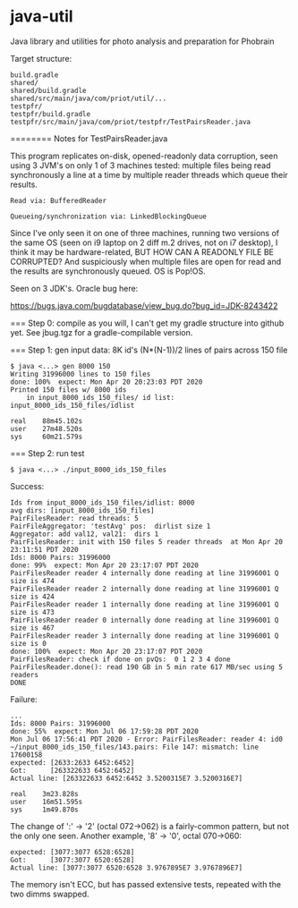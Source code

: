 # java-util
Java library and utilities for photo analysis and preparation for Phobrain 

Target structure:

    build.gradle
    shared/
    shared/build.gradle
    shared/src/main/java/com/priot/util/...
    testpfr/
    testpfr/build.gradle
    testpfr/src/main/java/com/priot/testpfr/TestPairsReader.java


======== Notes for TestPairsReader.java

This program replicates on-disk, opened-readonly data corruption, seen using 3 JVM's on only 1 of 3 machines tested: multiple files being read synchronously a line at a time by multiple reader threads which queue their results.

    Read via: BufferedReader

    Queueing/synchronization via: LinkedBlockingQueue

Since I've only seen it on one of three machines, running two versions of the same OS (seen on i9 laptop on 2 diff m.2 drives, not on i7 desktop), I think it may be hardware-related, BUT HOW CAN A READONLY FILE BE CORRUPTED? And suspiciously when multiple files are open for read and the results are synchronously queued. OS is Pop!OS.

Seen on 3 JDK's. Oracle bug here:

https://bugs.java.com/bugdatabase/view_bug.do?bug_id=JDK-8243422

=== Step 0: compile as you will, I can't get my gradle structure into github yet. See jbug.tgz for a gradle-compilable version.

=== Step 1: gen input data: 8K id's (N*(N-1))/2 lines of pairs across 150 file

    $ java <...> gen 8000 150
    Writing 31996000 lines to 150 files
    done: 100%  expect: Mon Apr 20 20:23:03 PDT 2020                       
    Printed 150 files w/ 8000 ids
        in input_8000_ids_150_files/ id list: input_8000_ids_150_files/idlist

    real    88m45.102s
    user    27m48.520s
    sys     60m21.579s

=== Step 2: run test

    $ java <...> ./input_8000_ids_150_files

Success:

    Ids from input_8000_ids_150_files/idlist: 8000
    avg dirs: [input_8000_ids_150_files]
    PairFilesReader: read threads: 5
    PairFileAggregator: 'testAvg' pos:  dirlist size 1
    Aggregator: add val12, val21:  dirs 1
    PairFilesReader: init with 150 files 5 reader threads  at Mon Apr 20 23:11:51 PDT 2020
    Ids: 8000 Pairs: 31996000
    done: 99%  expect: Mon Apr 20 23:17:07 PDT 2020                       PairFilesReader reader 4 internally done reading at line 31996001 Q size is 474
    PairFilesReader reader 2 internally done reading at line 31996001 Q size is 424
    PairFilesReader reader 1 internally done reading at line 31996001 Q size is 473
    PairFilesReader reader 0 internally done reading at line 31996001 Q size is 467
    PairFilesReader reader 3 internally done reading at line 31996001 Q size is 0
    done: 100%  expect: Mon Apr 20 23:17:07 PDT 2020                       PairFilesReader: check if done on pvQs:  0 1 2 3 4 done
    PairFilesReader.done(): read 190 GB in 5 min rate 617 MB/sec using 5 readers
    DONE
    
Failure:

    ...
    Ids: 8000 Pairs: 31996000
    done: 55%  expect: Mon Jul 06 17:59:28 PDT 2020                       Mon Jul 06 17:56:41 PDT 2020 - Error: PairFilesReader: reader 4: id0
    ~/input_8000_ids_150_files/143.pairs: File 147: mismatch: line 17600158
    expected: [2633:2633 6452:6452]
    Got:      [263322633 6452:6452]
    Actual line: [263322633 6452:6452 3.5200315E7 3.5200316E7]

    real	3m23.828s
    user	16m51.595s
    sys 	1m49.870s
    
The change of ':' -> '2' (octal 072->062) is a fairly-common pattern, but not the only one seen. Another example, '8' -> '0', octal 070->060:

    expected: [3077:3077 6528:6528]
    Got:      [3077:3077 6520:6528]
    Actual line: [3077:3077 6520:6528 3.9767895E7 3.9767896E7]
    
The memory isn't ECC, but has passed extensive tests, repeated with the two dimms swapped.
